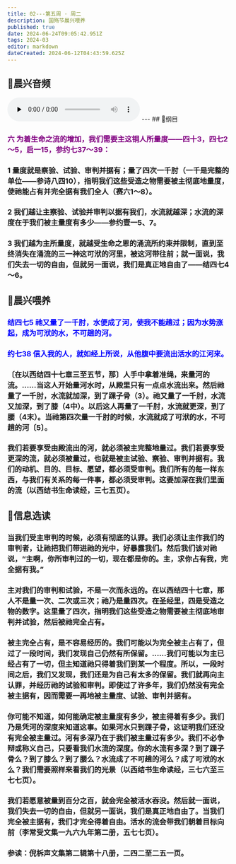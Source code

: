 ```yaml
---
title: 02---第五周 · 周二
description: 国殇节晨兴喂养
published: true
date: 2024-06-24T09:05:42.951Z
tags: 2024-03
editor: markdown
dateCreated: 2024-06-12T04:43:59.625Z
---
```


## 🎵晨兴音频
<audio id="audio" controls="" preload="none">
      <source id="mp3" src="/2024-03/week5/week5day2.mp3">
</audio>
---
## 📖纲目

### <font color=purple>六    为着生命之流的增加，我们需要主这铜人所量度——四十3，四七2～5，启一15，参约七37～39：</font>

### 1    量度就是察验、试验、审判并据有；量了四次一千肘（一千是完整的单位——参诗八四10），指明我们这些受造之物需要被主彻底地量度，使祂能占有并完全据有我们全人（赛六1～8）。

### 2    我们越让主察验、试验并审判以据有我们，水流就越深；水流的深度在于我们被主量度有多少——参约壹一5、7。

### 3    我们越为主所量度，就越受生命之恩的涌流所约束并限制，直到至终消失在涌流的三一神这可洑的河里，被这河带往前；就一面说，我们失去一切的自由，但就另一面说，我们是真正地自由了——结四七4～6。

## 📖晨兴喂养

### <font color=blue>结四七5    祂又量了一千肘，水便成了河，使我不能趟过；因为水势涨起，成为可洑的水，不可趟的河。</font>

### <font color=blue>约七38    信入我的人，就如经上所说，从他腹中要流出活水的江河来。</font>

### 〔在以西结四十七章三至五节，那〕人手中拿着准绳，来量河的流。……当这人开始量河水时，从殿里只有一点点水流出来。然后祂量了一千肘，水流就加深，到了踝子骨（3）。祂又量了一千肘，水流又加深，到了膝（4中）。以后这人再量了一千肘，水流就更深，到了腰（4末）。当祂第四次量一千肘的时候，水流就成了可洑的水，不可趟的河〔5〕。

### 我们若要享受由殿流出的河，就必须被主完整地量过。我们若要享受更深的流，就必须被量过，也就是被主试验、察验、审判并据有。我们的动机、目的、目标、愿望，都必须受审判。我们所有的每一样东西，与我们有关系的每一件事，都必须受审判。这要加深在我们里面的流（以西结书生命读经，三七五页）。

## 📖信息选读

### 当我们受主审判的时候，必须有彻底的认罪。我们必须让主作我们的审判者，让祂把我们带进祂的光中，好暴露我们。然后我们该对祂说，“主啊，你所审判过的一切，现在都是你的。主，求你占有我，完全据有我。”

### 主对我们的审判和试验，不是一次而永远的。在以西结四十七章，那人不是量一次、二次或三次；祂乃是量四次。在圣经里，四是受造之物的数字。这里量了四次，指明我们这些受造之物需要被主彻底地审判并试验，然后被祂完全占有。

### 被主完全占有，是不容易经历的。我们可能以为完全被主占有了，但过了一段时间，我们发现自己仍然有所保留。……我们可能以为主已经占有了一切，但主知道祂只得着我们到某一个程度。所以，一段时间之后，我们又发现，我们还是为自己有太多的保留。我们就再向主认罪，并经历祂的试验和审判。即使过了许多年，我们仍然没有完全被主据有，因而需要一再地被主量度、试验、审判并据有。

### 你可能不知道，如何能确定被主量度有多少，被主得着有多少。我们乃是凭河的深度来知道这事。如果河水只到踝子骨，这证明我们还没有完全被主量过。河有多深乃在于我们被主量过有多少。我们不必争辩或称义自己，只要看我们水流的深度。你的水流有多深？到了踝子骨么？到了膝么？到了腰么？水流成了不可趟的河么？成了可洑的水么？我们需要照样来看我们的光景（以西结书生命读经，三七六至三七七页）。

### 我们若愿意被量到百分之百，就会完全被活水吞没。然后就一面说，我们失去一切的自由，但就另一面说，我们是真正地自由了。当我们完全被主据有，我们才完全得着自由。活水的流会带我们朝着目标向前（李常受文集一九六九年第二册，五七七页）。

### 参读：倪柝声文集第二辑第十八册，二四二至二五一页。
<!-- Google tag (gtag.js) -->
<script async src="https://www.googletagmanager.com/gtag/js?id=G-1P8709Z16T"></script>
<script>
  window.dataLayer = window.dataLayer || [];
  function gtag(){dataLayer.push(arguments);}
  gtag('js', new Date());

  gtag('config', 'G-1P8709Z16T');
</script>